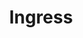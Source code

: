 ---
docType: "Chapter"
title: "Ingress"
description: "External access management"
courseTitle: "Ingress"
themeColor: "#3C494F"
weight: 1
cardImage: ""
---